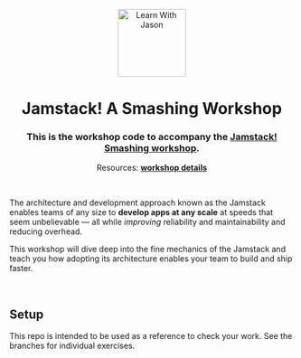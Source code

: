 <p align="center">
  <a href="https://www.learnwithjason.dev">
    <img src="https://res.cloudinary.com/jlengstorf/image/upload/q_auto,f_auto,w_240/v1579281727/lwj/learnwithjason.png" alt="Learn With Jason" width="120" />
  </a>
</p>
<h1 align="center">
  Jamstack! A Smashing Workshop
</h1>
<h3 align="center">
  This is the workshop code to accompany the <a href="https://smashingconf.com/online-workshops/workshops/jason-lengstorf/">Jamstack! Smashing workshop</a>.
</h3>
<p align="center">
  Resources: 
  <a href="https://smashingconf.com/online-workshops/workshops/jason-lengstorf/"><strong>workshop details</strong></a>
</p>

&nbsp;

The architecture and development approach known as the Jamstack enables teams of any size to **develop apps at any scale** at speeds that seem unbelievable — all while _improving_ reliability and maintainability and reducing overhead.

This workshop will dive deep into the fine mechanics of the Jamstack and teach you how adopting its architecture enables your team to build and ship faster.

&nbsp;

## Setup

This repo is intended to be used as a reference to check your work. See the branches for individual exercises.
